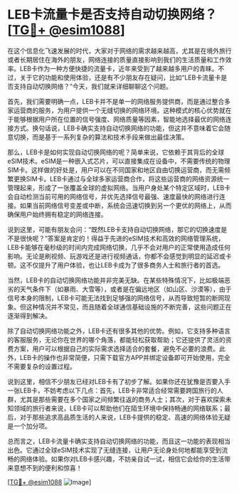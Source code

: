# LEB卡流量卡是否支持自动切换网络？[[TG💪+ @esim1088](https://t.me/s/esim1088)]

在这个信息化飞速发展的时代，大家对于网络的需求越来越高，尤其是在境外旅行或者长期居住在海外的朋友，网络连接的质量直接影响到我们的生活质量和工作效率。LEB卡作为一种方便快捷的流量卡，近年来受到了越来越多用户的青睐。不过，关于它的功能和使用体验，还是有不少朋友存在疑问，比如“LEB卡流量卡是否支持自动切换网络？”今天，我们就来详细聊聊这个问题。

首先，我们需要明确一点，LEB卡并不是单一的网络服务提供商，而是通过整合多家运营商的服务，为用户提供一个无缝切换的网络环境。这种模式的核心优势就在于能够根据用户所在位置的信号强度、网络质量等因素，智能地选择最优的网络连接方式。换句话说，LEB卡确实支持自动切换网络的功能，但这并不意味着它会随意切换，而是基于一系列复杂的算法和技术手段来做出最佳决策。

那么，LEB卡是如何实现自动切换网络的呢？简单来说，它依赖于其背后的全球eSIM技术。eSIM是一种嵌入式芯片，可以直接集成在设备中，不需要传统的物理SIM卡。这样做的好处是，用户可以在不同国家和地区自由切换运营商，而无需频繁更换SIM卡。LEB卡通过与全球多家运营商合作，将这些运营商的网络资源统一管理起来，形成了一张覆盖全球的虚拟网络。当用户身处某个特定区域时，LEB卡会自动检测当前可用的网络信号，并优先选择信号最强、速度最快的网络进行连接。如果当前网络信号变差或中断，系统会迅速切换到另一个更优的网络上，从而确保用户始终拥有稳定的网络连接。

说到这里，可能有朋友会问：“既然LEB卡支持自动切换网络，那它的切换速度是不是很快呢？”答案是肯定的！得益于先进的eSIM技术和高效的网络管理系统，LEB卡能够在毫秒级的时间内完成网络切换，几乎不会对用户的正常使用造成任何影响。无论是刷视频、玩游戏还是进行视频通话，你都不会感觉到明显的延迟或卡顿。这不仅提升了用户体验，也让LEB卡成为了很多商务人士和旅行者的首选。

当然，LEB卡的自动切换网络功能并非完美无缺。在某些特殊情况下，比如极端恶劣的天气条件下（如暴雨、大雪等），或者是在偏远地区（如山区、沙漠等），由于信号本身的限制，LEB卡可能无法找到足够强的网络信号，从而导致短暂的断网现象。但这种情况并不常见，而且随着全球通信基础设施的不断完善，这些问题正在逐渐得到解决。

除了自动切换网络功能之外，LEB卡还有很多其他的优势。例如，它支持多种语言的客服服务，无论你在世界的哪个角落，都能轻松获取帮助；它还提供了灵活的资费方案，用户可以根据自己的实际需求选择适合的套餐，避免不必要的浪费。此外，LEB卡的操作也非常简便，只需下载官方APP并绑定设备即可开始使用，完全不需要复杂的设置过程。

说到这里，相信不少朋友已经对LEB卡有了初步了解。如果你还在犹豫是否要入手一张LEB卡，不妨考虑以下几点：首先，LEB卡非常适合经常需要跨国旅行的人群，尤其是那些需要在多个国家之间频繁往返的商务人士；其次，对于喜欢探索未知领域的旅行者来说，LEB卡可以帮助他们在陌生环境中保持畅通的网络联系；最后，对于那些追求高品质生活的人来说，LEB卡提供的稳定、高速的网络体验无疑是一个加分项。

总而言之，LEB卡流量卡确实支持自动切换网络的功能，而且这一功能的表现相当出色。它通过全球eSIM技术实现了无缝连接，让用户无论身处何地都能享受到流畅的网络体验。如果你对LEB卡感兴趣，不妨亲自试一试，相信它会给你的生活带来意想不到的便利和惊喜！

[[TG💪+ @esim1088](https://t.me/s/esim1088) ![Image](https://i.postimg.cc/4NQfJmqS/Snipaste-2025-05-13-00-14-12.png)]